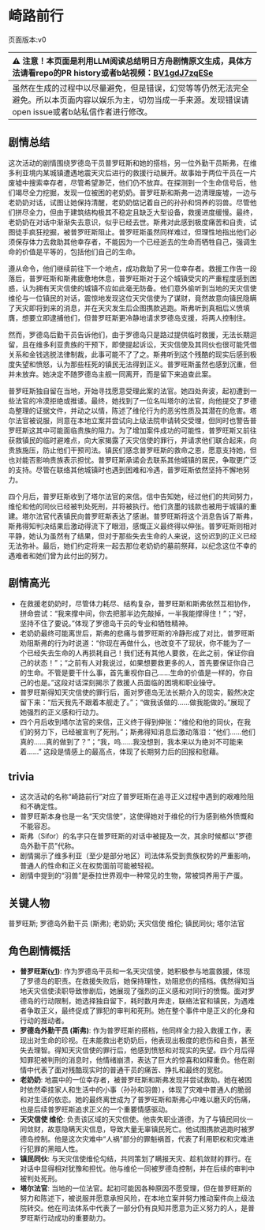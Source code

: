 # 崎路前行
页面版本:v0
 

| :warning: 注意！本页面是利用LLM阅读总结明日方舟剧情原文生成，具体方法请看repo的PR history或者b站视频：[BV1gdJ7zqESe](https://www.bilibili.com/video/BV1gdJ7zqESe/)         |
|:----------------------------|
| 虽然在生成的过程中以尽量避免，但是错误，幻觉等等仍然无法完全避免。所以本页面内容以娱乐为主，切勿当成一手来源。发现错误请open issue或者b站私信作者进行修改。|



## 剧情总结
这次活动的剧情围绕罗德岛干员普罗旺斯和她的搭档，另一位外勤干员斯弗，在维多利亚境内某城镇遭遇地震天灾后进行的救援行动展开。故事始于两位干员在一片废墟中搜索幸存者，尽管希望渺茫，他们仍不放弃。在探测到一个生命信号后，他们竭尽全力挖掘，发现一位被困的老奶奶。普罗旺斯和斯弗一边清理废墟，一边与老奶奶对话，试图让她保持清醒，老奶奶惦记着自己的孙孙和饲养的羽兽。尽管他们拼尽全力，但由于建筑结构极其不稳定且缺乏大型设备，救援进度缓慢。最终，老奶奶在对话中渐渐失去意识，似乎已经去世。斯弗对此感到极度痛苦和自责，试图徒手疯狂挖掘，被普罗旺斯阻止。普罗旺斯虽然同样难过，但理性地指出他们必须保存体力去救助其他幸存者，不能因为一个已经逝去的生命而牺牲自己，强调生命的价值是平等的，包括他们自己的生命。

遵从命令，他们继续前往下一个地点，成功救助了另一位幸存者。救援工作告一段落后，普罗旺斯和斯弗疲惫地休息，普罗旺斯对于这个城镇受灾的严重程度感到困惑，认为拥有天灾信使的城镇不应如此毫无防备。他们意外偷听到当地的天灾信使维伦与一位镇民的对话，震惊地发现这位天灾信使为了谋财，竟然故意向镇民隐瞒了天灾即将到来的消息，并在天灾发生后企图携款逃跑。斯弗听到真相后义愤填膺，想要立即逮捕他们，但普罗旺斯更冷静地请求罗德岛支援，将两人控制住。

然而，罗德岛后勤干员告诉他们，由于罗德岛只是路过提供临时救援，无法长期逗留，且在维多利亚贵族的干预下，即使提起诉讼，天灾信使及其同伙也很可能凭借关系和金钱逃脱法律制裁，此事可能不了了之。斯弗听到这个残酷的现实后感到极度失望和愤怒，认为那些枉死的镇民无法得到正义。普罗旺斯虽然也感到沉重，但并未放弃。她决定不随罗德岛主舰一同离开，而是留下来追查此案。

普罗旺斯独自留在当地，开始寻找愿意受理此案的法官。她四处奔波，起初遭到一些法官的冷漠拒绝或推诿。最终，她找到了一位名叫塔尔的法官，向他提交了罗德岛整理的证据文件，并动之以情，陈述了维伦行为的恶劣性质及其潜在的危害。塔尔法官被说服，同意在本地立案并尝试向上级法院申请转交受理，但同时也警告普罗旺斯这其中可能面临贵族的阻力。为了增加案件成功的可能性，普罗旺斯又前往获救镇民的临时避难点，向大家揭露了天灾信使的罪行，并请求他们联合起来，向贵族施压，防止他们干预司法。镇民们感念普罗旺斯的救命之恩，愿意支持她，但也对能否影响贵族表示担忧。普罗旺斯承诺会去联系其他城镇的居民，争取更广泛的支持。尽管在联络其他城镇时也遇到困难和冷遇，普罗旺斯依然坚持不懈地努力。

四个月后，普罗旺斯收到了塔尔法官的来信。信中告知她，经过他们的共同努力，维伦和他的同伙已经被判处死刑，并将被执行。他们贪墨的钱款也被用于城镇的重建。塔尔法官代表镇民向普罗旺斯表达了感谢。普罗旺斯将这个消息告诉了斯弗，斯弗得知判决结果后激动得流下了眼泪，感慨正义最终得以伸张。普罗旺斯则相对平静，她认为虽然有了结果，但对于那些失去生命的人来说，这份迟到的正义已经无法弥补。最后，她们约定将来一起去那位老奶奶的墓前祭拜，以纪念这位不幸的遇难者和她们曾为此付出的努力。
## 剧情高光
*   在救援老奶奶时，尽管体力耗尽、结构复杂，普罗旺斯和斯弗依然互相协作，拼命尝试：“我来撑中间，你去把那半边先敲掉，一半我能撑得住！”；“好，坚持不住了要说。”体现了罗德岛干员的专业和牺牲精神。
*   老奶奶最终可能离世后，斯弗的悲痛与普罗旺斯的冷静形成了对比，普罗旺斯劝阻斯弗的行为时说道：“你现在再做什么，也改变不了现状，你不能为了一个已经失去生命的人再损耗自己！我们还有其他人要救，在此之前，保证你自己的状态！”；“之前有人对我说过，如果想要救更多的人，首先要保证你自己的生命。不管是要干什么事，首先重视你自己......生命的价值是一样的，你自己的也是。”这段对话深刻揭示了救援人员面临的困境和职业操守。
*   普罗旺斯得知天灾信使的罪行后，面对罗德岛无法长期介入的现实，毅然决定留下来：“后天我先不跟着本舰走了。”；“做我该做的......做我能做的。”展现了她强烈的正义感和行动力。
*   四个月后收到塔尔法官的来信，正义终于得到伸张：“维伦和他的同伙，在我们的努力下，已经被宣判了死刑。”；斯弗得知消息后激动落泪：“他们......他们真的......真的做到了？”；“我，呜......我没想到，我本来以为绝对不可能来着......” 这段是情感上的最高点，体现了长期努力后的回报和慰藉。
## trivia
*   这次活动的名称“崎路前行”对应了普罗旺斯在追寻正义过程中遇到的艰难险阻和不确定性。
*   普罗旺斯本身也是一名“天灾信使”，这使得她对于维伦的行为感到格外愤慨和不能容忍。
*   斯弗（Sifor）的名字只在普罗旺斯的对话中被提及一次，其余时候都以“罗德岛外勤干员”代称。
*   剧情揭示了维多利亚（至少是部分地区）司法体系受到贵族权势的严重影响，普通人的性命和正义在权势面前可能被轻视。
*   剧情中提到的“羽兽”是泰拉世界观中一种常见的生物，常被饲养用于产蛋。
## 关键人物
普罗旺斯; 罗德岛外勤干员 (斯弗); 老奶奶; 天灾信使 维伦; 镇民同伙; 塔尔法官
## 角色剧情概括
-   **普罗旺斯([v1](../chars/char_145_prove.md))**: 作为罗德岛干员和一名天灾信使，她积极参与地震救援，体现了罗德岛的职责。在救援失败后，她保持理性，劝阻悲伤的搭档。偶然得知当地天灾信使渎职导致惨剧后，她展现了强烈的正义感和对同行的愤慨。面对罗德岛的行动限制，她选择独自留下，耗时数月奔走，联络法官和镇民，为遇难者争取正义，最终促成了罪犯的审判和死刑。她在整个事件中是正义的化身和行动的推动者。
-   **罗德岛外勤干员 (斯弗)**: 作为普罗旺斯的搭档，他同样全力投入救援工作，表现出对生命的珍视。在未能救出老奶奶后，他表现出极度的悲伤和自责，甚至失去理智。得知天灾信使的罪行后，他感到愤怒和对现实的失望。四个月后得知罪犯被判刑的消息时，他情绪崩溃，表达了巨大的惊喜和如释重负。他在剧情中代表了面对残酷现实时的普通干员的痛苦、挣扎和最终的宽慰。
-   **老奶奶**: 地震中的一位幸存者，被普罗旺斯和斯弗发现并尝试救助。她在被困时依然牵挂家人和生活中的小事（孙孙和羽兽），体现了灾难中普通人的脆弱和对生活的依恋。她的最终离世成为了普罗旺斯和斯弗心中难以磨灭的伤痛，也是后续普罗旺斯追求正义的一个重要情感驱动。
-   **天灾信使 维伦**: 负责该区域的天灾信使。他丧失职业道德，为了与镇民同伙一同敛财，故意隐瞒天灾信息，导致大量无辜镇民死亡。他试图携款逃跑时被罗德岛控制。他是这次灾难中“人祸”部分的罪魁祸首，代表了利用职权和灾难进行犯罪的黑暗人性。
-   **镇民同伙**: 与天灾信使维伦勾结，共同策划了瞒报天灾、趁机敛财的罪行。在对话中显得相对犹豫和担忧。他与维伦一同被罗德岛控制，并在后续的审判中被判处死刑。
-   **塔尔法官**: 当地的一位法官。起初可能因各种原因不愿受理，但在普罗旺斯的努力和陈述下，被说服并愿意承担风险，在本地立案并努力推动案件向上级法院转交。他在司法体系中代表了一部分仍有良知并愿意为正义努力的人，是普罗旺斯行动成功的重要助力。